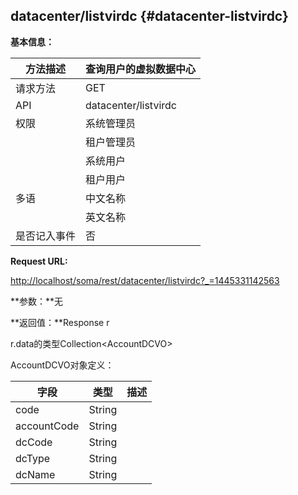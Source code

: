 ## datacenter/listvirdc {#datacenter-listvirdc}

**基本信息：**

| 方法描述 | 查询用户的虚拟数据中心 |
| --- | --- |
| 请求方法 | GET |
| API | datacenter/listvirdc |
| 权限 | 系统管理员 | 是 |
|  | 租户管理员 | 是 |
|  | 系统用户 | 是 |
|  | 租户用户 | 是 |
| 多语 | 中文名称 | 查询用户的虚拟数据中心 |
|  | 英文名称 | Query the virtual data center |
| 是否记入事件 | 否 |

**Request URL:**

[http://localhost/soma/rest/datacenter/listvirdc?_=1445331142563](http://localhost/soma/rest/datacenter/listvirdc?_=1445331142563)

**参数：**无

**返回值：**Response r

r.data的类型Collection&lt;AccountDCVO&gt;

AccountDCVO对象定义：

| 字段 | 类型 | 描述 |
| --- | --- | --- |
| code | String |  |
| accountCode | String |  |
| dcCode | String |  |
| dcType | String |  |
| dcName | String |  |